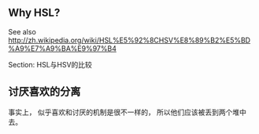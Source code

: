 ## Why HSL?

See also http://zh.wikipedia.org/wiki/HSL%E5%92%8CHSV%E8%89%B2%E5%BD%A9%E7%A9%BA%E9%97%B4

Section: HSL与HSV的比较

## 讨厌喜欢的分离

事实上，
似乎喜欢和讨厌的机制是很不一样的，
所以他们应该被丢到两个堆中去。
